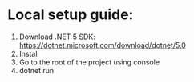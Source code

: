 # Local setup guide:
1. Download .NET 5 SDK: https://dotnet.microsoft.com/download/dotnet/5.0
2. Install
3. Go to the root of the project using console
4. dotnet run
